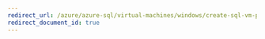 ```yaml
---
redirect_url: /azure/azure-sql/virtual-machines/windows/create-sql-vm-powershell
redirect_document_id: true
---
```

